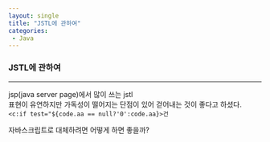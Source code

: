 ```yaml
---
layout: single
title: "JSTL에 관하여"
categories: 
 - Java
---
```

### JSTL에 관하여
***
jsp(java server page)에서 많이 쓰는 jstl  
표현이 유연하지만 가독성이 떨어지는 단점이 있어 걷어내는 것이 좋다고 하셨다.  
`<c:if test="${code.aa == null?'0':code.aa}>건`  

자바스크립트로 대체하려면 어떻게 하면 좋을까?  
